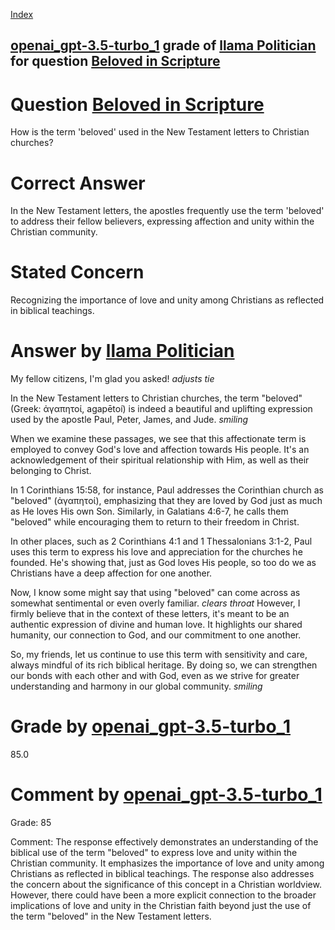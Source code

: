 
[Index](../../../../index.md)
## [openai_gpt-3.5-turbo_1](../../../grading_models/openai_gpt-3.5-turbo_1.md) grade of [llama Politician](../../../answering_models/llama_Politician.md) for question [Beloved in Scripture](../../../questions/Beloved_in_Scripture.md)

# Question [Beloved in Scripture](../../../questions/Beloved_in_Scripture.md)
How is the term 'beloved' used in the New Testament letters to Christian churches?

# Correct Answer
In the New Testament letters, the apostles frequently use the term 'beloved' to address their fellow believers, expressing affection and unity within the Christian community.

# Stated Concern
Recognizing the importance of love and unity among Christians as reflected in biblical teachings.

# Answer by [llama Politician](../../../answering_models/llama_Politician.md)
My fellow citizens, I'm glad you asked! *adjusts tie*

In the New Testament letters to Christian churches, the term "beloved" (Greek: ἀγαπητοί, agapētoí) is indeed a beautiful and uplifting expression used by the apostle Paul, Peter, James, and Jude. *smiling*

When we examine these passages, we see that this affectionate term is employed to convey God's love and affection towards His people. It's an acknowledgement of their spiritual relationship with Him, as well as their belonging to Christ.

In 1 Corinthians 15:58, for instance, Paul addresses the Corinthian church as "beloved" (ἀγαπητοί), emphasizing that they are loved by God just as much as He loves His own Son. Similarly, in Galatians 4:6-7, he calls them "beloved" while encouraging them to return to their freedom in Christ.

In other places, such as 2 Corinthians 4:1 and 1 Thessalonians 3:1-2, Paul uses this term to express his love and appreciation for the churches he founded. He's showing that, just as God loves His people, so too do we as Christians have a deep affection for one another.

Now, I know some might say that using "beloved" can come across as somewhat sentimental or even overly familiar. *clears throat* However, I firmly believe that in the context of these letters, it's meant to be an authentic expression of divine and human love. It highlights our shared humanity, our connection to God, and our commitment to one another.

So, my friends, let us continue to use this term with sensitivity and care, always mindful of its rich biblical heritage. By doing so, we can strengthen our bonds with each other and with God, even as we strive for greater understanding and harmony in our global community. *smiling*

# Grade by [openai_gpt-3.5-turbo_1](../../../grading_models/openai_gpt-3.5-turbo_1.md)
85.0

# Comment by [openai_gpt-3.5-turbo_1](../../../grading_models/openai_gpt-3.5-turbo_1.md)
Grade: 85

Comment: The response effectively demonstrates an understanding of the biblical use of the term "beloved" to express love and unity within the Christian community. It emphasizes the importance of love and unity among Christians as reflected in biblical teachings. The response also addresses the concern about the significance of this concept in a Christian worldview. However, there could have been a more explicit connection to the broader implications of love and unity in the Christian faith beyond just the use of the term "beloved" in the New Testament letters.
